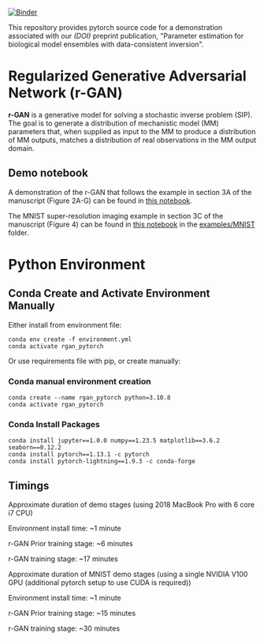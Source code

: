 [![Binder](https://mybinder.org/badge_logo.svg)](https://mybinder.org/v2/gh/ibm/rgan-demo-pytorch/main?labpath=rgan_demo.ipynb)

This repository provides pytorch source code for a demonstration associated with our _(DOI)_ preprint publication, "Parameter estimation for biological model ensembles with data-consistent inversion".

<!-- Paper: [Arxiv Link](https://arxiv.org/) -->

# Regularized Generative Adversarial Network (r-GAN)

**r-GAN** is a generative model for solving a stochastic inverse problem (SIP). The goal is to generate a distribution of mechanistic model (MM) parameters that, when supplied as input to the MM to produce a distribution of MM outputs, matches a distribution of real observations in the MM output domain. 

## Demo notebook

A demonstration of the r-GAN that follows the example in section 3A of the manuscript (Figure 2A-G) can be found in [this notebook](rgan_demo.ipynb).

The MNIST super-resolution imaging example in section 3C of the manuscript (Figure 4) can be found in [this notebook](rgan_mnist_demo_full.ipynb) in the [examples/MNIST](examples/MNIST/) folder.

# Python Environment 

## Conda Create and Activate Environment Manually

Either install from environment file:
```
conda env create -f environment.yml
conda activate rgan_pytorch
```

Or use requirements file with pip, or create manually:


### Conda manual environment creation


```
conda create --name rgan_pytorch python=3.10.8
conda activate rgan_pytorch
```

### Conda Install Packages
```
conda install jupyter==1.0.0 numpy==1.23.5 matplotlib==3.6.2 seaborn==0.12.2
conda install pytorch==1.13.1 -c pytorch
conda install pytorch-lightning==1.9.3 -c conda-forge 
```

## Timings

Approximate duration of demo stages (using 2018 MacBook Pro with 6 core i7 CPU)

Environment install time: ~1 minute

r-GAN Prior training stage: ~6 minutes

r-GAN training stage: ~17 minutes

Approximate duration of MNIST demo stages (using a single NVIDIA V100 GPU (additional pytorch setup to use CUDA is required))

Environment install time: ~1 minute

r-GAN Prior training stage: ~15 minutes

r-GAN training stage: ~30 minutes
